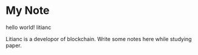 # My Note

hello world! litianc

Litianc is a developor of blockchain.
Write some notes here while studying paper.
